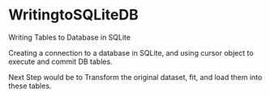 # WritingtoSQLiteDB
Writing Tables to Database in SQLite

Creating a connection to a database in SQLite, and using cursor object to execute and commit DB tables.

Next Step would be to Transform the original dataset, fit, and load them into these tables.
